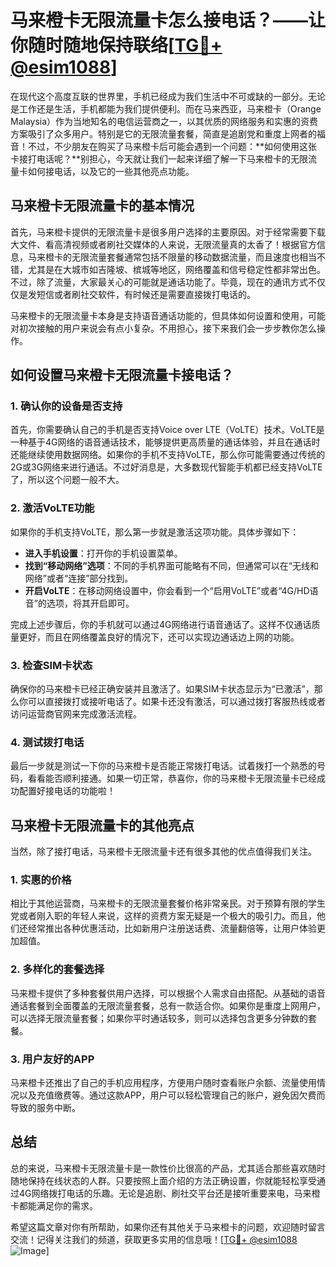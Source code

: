 # 马来橙卡无限流量卡怎么接电话？——让你随时随地保持联络[[TG💪+ @esim1088](https://t.me/s/esim1088)]

在现代这个高度互联的世界里，手机已经成为我们生活中不可或缺的一部分。无论是工作还是生活，手机都能为我们提供便利。而在马来西亚，马来橙卡（Orange Malaysia）作为当地知名的电信运营商之一，以其优质的网络服务和实惠的资费方案吸引了众多用户。特别是它的无限流量套餐，简直是追剧党和重度上网者的福音！不过，不少朋友在购买了马来橙卡后可能会遇到一个问题：**如何使用这张卡接打电话呢？**别担心，今天就让我们一起来详细了解一下马来橙卡的无限流量卡如何接电话，以及它的一些其他亮点功能。

## 马来橙卡无限流量卡的基本情况

首先，马来橙卡提供的无限流量卡是很多用户选择的主要原因。对于经常需要下载大文件、看高清视频或者刷社交媒体的人来说，无限流量真的太香了！根据官方信息，马来橙卡的无限流量套餐通常包括不限量的移动数据流量，而且速度也相当不错，尤其是在大城市如吉隆坡、槟城等地区，网络覆盖和信号稳定性都非常出色。不过，除了流量，大家最关心的可能就是通话功能了。毕竟，现在的通讯方式不仅仅是发短信或者刷社交软件，有时候还是需要直接拨打电话的。

马来橙卡的无限流量卡本身是支持语音通话功能的，但具体如何设置和使用，可能对初次接触的用户来说会有点小复杂。不用担心，接下来我们会一步步教你怎么操作。

## 如何设置马来橙卡无限流量卡接电话？

### 1. 确认你的设备是否支持

首先，你需要确认自己的手机是否支持Voice over LTE（VoLTE）技术。VoLTE是一种基于4G网络的语音通话技术，能够提供更高质量的通话体验，并且在通话时还能继续使用数据网络。如果你的手机不支持VoLTE，那么你可能需要通过传统的2G或3G网络来进行通话。不过好消息是，大多数现代智能手机都已经支持VoLTE了，所以这个问题一般不大。

### 2. 激活VoLTE功能

如果你的手机支持VoLTE，那么第一步就是激活这项功能。具体步骤如下：

- **进入手机设置**：打开你的手机设置菜单。
- **找到“移动网络”选项**：不同的手机界面可能略有不同，但通常可以在“无线和网络”或者“连接”部分找到。
- **开启VoLTE**：在移动网络设置中，你会看到一个“启用VoLTE”或者“4G/HD语音”的选项，将其开启即可。

完成上述步骤后，你的手机就可以通过4G网络进行语音通话了。这样不仅通话质量更好，而且在网络覆盖良好的情况下，还可以实现边通话边上网的功能。

### 3. 检查SIM卡状态

确保你的马来橙卡已经正确安装并且激活了。如果SIM卡状态显示为“已激活”，那么你可以直接拨打或接听电话了。如果卡还没有激活，可以通过拨打客服热线或者访问运营商官网来完成激活流程。

### 4. 测试拨打电话

最后一步就是测试一下你的马来橙卡是否能正常拨打电话。试着拨打一个熟悉的号码，看看能否顺利接通。如果一切正常，恭喜你，你的马来橙卡无限流量卡已经成功配置好接电话的功能啦！

## 马来橙卡无限流量卡的其他亮点

当然，除了接打电话，马来橙卡无限流量卡还有很多其他的优点值得我们关注。

### 1. 实惠的价格

相比于其他运营商，马来橙卡的无限流量套餐价格非常亲民。对于预算有限的学生党或者刚入职的年轻人来说，这样的资费方案无疑是一个极大的吸引力。而且，他们还经常推出各种优惠活动，比如新用户注册送话费、流量翻倍等，让用户体验更加超值。

### 2. 多样化的套餐选择

马来橙卡提供了多种套餐供用户选择，可以根据个人需求自由搭配。从基础的语音通话套餐到全面覆盖的无限流量套餐，总有一款适合你。如果你是重度上网用户，可以选择无限流量套餐；如果你平时通话较多，则可以选择包含更多分钟数的套餐。

### 3. 用户友好的APP

马来橙卡还推出了自己的手机应用程序，方便用户随时查看账户余额、流量使用情况以及充值缴费等。通过这款APP，用户可以轻松管理自己的账户，避免因欠费而导致的服务中断。

## 总结

总的来说，马来橙卡无限流量卡是一款性价比很高的产品，尤其适合那些喜欢随时随地保持在线状态的人群。只要按照上面介绍的方法正确设置，你就能轻松享受通过4G网络拨打电话的乐趣。无论是追剧、刷社交平台还是接听重要来电，马来橙卡都能满足你的需求。

希望这篇文章对你有所帮助，如果你还有其他关于马来橙卡的问题，欢迎随时留言交流！记得关注我们的频道，获取更多实用的信息哦！[[TG💪+ @esim1088](https://t.me/s/esim1088) ![Image](https://i.postimg.cc/4NQfJmqS/Snipaste-2025-05-13-00-14-12.png)]